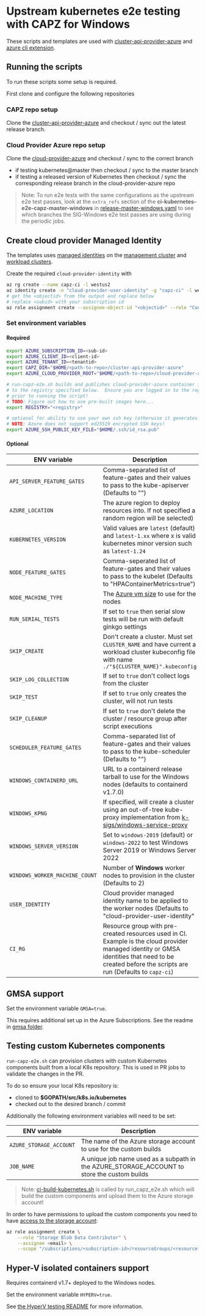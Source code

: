 # Upstream kubernetes e2e testing with CAPZ for Windows

These scripts and templates are used with [cluster-api-provider-azure](https://github.com/kubernetes-sigs/cluster-api-provider-azure) and [azure cli extension](https://github.com/Azure/azure-capi-cli-extension).  

## Running the scripts

To run these scripts some setup is required.

First clone and configure the following repositories

### CAPZ repo setup

Clone the [cluster-api-provider-azure](https://github.com/kubernetes-sigs/cluster-api-provider-azure) and checkout / sync out the latest release branch.

### Cloud Provider Azure repo setup

Clone the [cloud-provider-azure](https://github.com/kubernetes-sigs/cloud-provider-azure) and checkout / sync to the correct branch

- if testing kubernetes@master then checkout / sync to the master branch
- if testing a released version of Kubernetes then checkout / sync the corresponding release branch in the cloud-provider-azure repo

> Note: To run e2e tests with the same configurations as the upstream e2e test passes, look at the `extra_refs` section of the **ci-kubernetes-e2e-capz-master-windows** in
[release-master-windows.yaml](https://github.com/kubernetes/test-infra/blob/master/config/jobs/kubernetes-sigs/sig-windows/release-master-windows.yaml) to see which branches the SIG-Windows e2e test passes are using during the periodic jobs.

## Create cloud provider Managed Identity

The templates uses [managed identities](https://learn.microsoft.com/en-us/entra/identity/managed-identities-azure-resources/overview) on the [management cluster](https://capz.sigs.k8s.io/topics/identities#user-assigned-managed-identity) and [workload clusters](https://capz.sigs.k8s.io/topics/vm-identity).

Create the required `cloud-provider-identity` with

```bash
az rg create --name capz-ci -l westus2
az identity create -n "cloud-provider-user-identity" -g "capz-ci" -l westus2
# get the <objectid> from the output and replace below
# replace <subid> with your subscription id
az role assignment create --assignee-object-id "<objectid>" --role "Contributor" --scope "/subscriptions/<subid>" --assignee-principal-type ServicePrincipal
```

### Set environment variables

#### Required

```bash
export AZURE_SUBSCRIPTION_ID=<sub-id>
export AZURE_CLIENT_ID=<client-id>
export AZURE_TENANT_ID=<tenantid>
export CAPZ_DIR="$HOME/<path-to-repo>/cluster-api-provider-azure"
export AZURE_CLOUD_PROVIDER_ROOT="$HOME/<path-to-repo>/cloud-provider-azure"

# run-capz-e2e.sh builds and publishes cloud-provider-azure container images
# to the registry specified below.  Ensure you are logged in to the registry
# prior to running the script!
# TODO: Figure out how to use pre-built images here...
export REGISTRY="<registry>"

# optional for ability to use your own ssh key (otherwise it generates one)
# NOTE: Azure does not support ed25519 encrypted SSH keys!
export AZURE_SSH_PUBLIC_KEY_FILE="$HOME/.ssh/id_rsa.pub"
```

#### Optional

| ENV variable  | Description  |
| ------------- | ------------ |
| `API_SERVER_FEATURE_GATES` | Comma-separated list of feature-gates and their values to pass to the kube-apiserver (Defaults to "") |
| `AZURE_LOCATION` | The azure region to deploy resources into. If not specified a random region will be selected) |
| `KUBERNETES_VERSION`  | Valid values are `latest` (default) and  `latest-1.xx` where x is valid kubernetes minor version such as `latest-1.24` |
| `NODE_FEATURE_GATES` | Comma-seperated list of feature-gates and their values to pass to the kubelet (Defaults to "HPAContainerMetrics=true") |
| `NODE_MACHINE_TYPE` | The [Azure vm size](https://learn.microsoft.com/en-us/azure/virtual-machines/sizes) to use for the nodes  |
| `RUN_SERIAL_TESTS` | If set to `true` then serial slow tests will be run with default ginkgo settings |
| `SKIP_CREATE` | Don't create a cluster.  Must set `CLUSTER_NAME` and have current a workload cluster kubeconfig file with name `./"${CLUSTER_NAME}".kubeconfig` |
| `SKIP_LOG_COLLECTION` | If set to `true` don't collect logs from the cluster |
| `SKIP_TEST`  | If set to `true` only creates the cluster, will not run tests |
| `SKIP_CLEANUP` | If set to `true` don't delete the cluster / resource group after script executions |
| `SCHEDULER_FEATURE_GATES` | Comma-separated list of feature-gates and their values to pass to the kube-scheduler (Defaults to "") |
| `WINDOWS_CONTAINERD_URL` | URL to a containerd release tarball to use for the Windows nodes (defaults to containerd v1.7.0)|
| `WINDOWS_KPNG` | If specified, will create a cluster using an out-of-tree kube-proxy implementation from [k-sigs/windows-service-proxy](https://github.com/kubernetes-sigs/windows-service-proxy) |
| `WINDOWS_SERVER_VERSION` | Set to `windows-2019` (default) or `windows-2022` to test Windows Server 2019 or Windows Server 2022 |
| `WINDOWS_WORKER_MACHINE_COUNT` | Number of **Windows** worker nodes to provision in the cluster (Defaults to 2) |
| `USER_IDENTITY` | Cloud provider managed identity name to be applied to the worker nodes (Defaults to "cloud-provider-user-identity" |
| `CI_RG` | Resource group with pre-created resources used in CI.  Example is the cloud provider managed identity or GMSA identities that need to be created before the scripts are run (Defaults to `capz-ci`) |

## GMSA support

Set the environment variable `GMSA=true`.

This requires additional set up in the Azure Subscriptions. See the readme in [gmsa folder](gmsa/readme.md).

## Testing custom Kubernetes components

`run-capz-e2e.sh` can provision clusters with custom Kubernetes components built from a local K8s repository.
This is used in PR jobs to validate the changes in the PR.

To do so ensure your local K8s repository is:

- cloned to **$GOPATH/src/k8s.io/kubernetes**
- checked out to the desired branch / commit

Additionally the following environment variables will need to be set:

| ENV variable | Description  |
| ------------- | ------------ |
| `AZURE_STORAGE_ACCOUNT` | The name of the Azure storage account to use for the custom builds |
| `JOB_NAME` | A unique job name used as a subpath in the AZURE_STORAGE_ACCOUNT to store the custom builds |

> Note: [ci-build-kubernetes.sh](https://github.com/kubernetes-sigs/cluster-api-provider-azure/blob/main/scripts/ci-build-kubernetes.sh) is called by run_capz_e2e.sh which will build the custom components and upload them to the Azure storage account!

In order to have permissions to upload the custom components you need to have [access to the storage account](https://learn.microsoft.com/en-us/azure/storage/blobs/assign-azure-role-data-access?tabs=azure-cli):

```bash
az role assignment create \
    --role "Storage Blob Data Contributor" \
    --assignee <email> \
    --scope "/subscriptions/<subscription-id>/resourceGroups/<resource-group-name>/providers/Microsoft.Storage/storageAccounts/<storage-account-name>"
```

## Hyper-V isolated containers support

Requires containerd v1.7+ deployed to the Windows nodes.

Set the environment variable `HYPERV=true`.

See [the HyperV testing README](../helpers/hyper-v-mutating-webhook/README.md) for more information.
